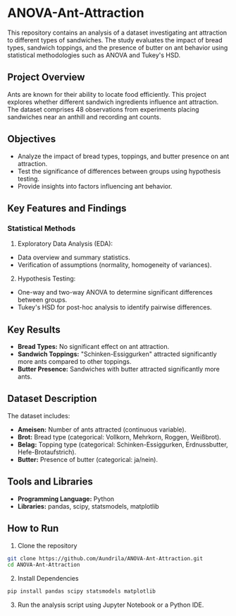 # ANOVA-Ant-Attraction
This repository contains an analysis of a dataset investigating ant attraction to different types of sandwiches. The study evaluates the impact of bread types, sandwich toppings, and the presence of butter on ant behavior using statistical methodologies such as ANOVA and Tukey's HSD.

## Project Overview
Ants are known for their ability to locate food efficiently. This project explores whether different sandwich ingredients influence ant attraction. The dataset comprises 48 observations from experiments placing sandwiches near an anthill and recording ant counts.

## Objectives
- Analyze the impact of bread types, toppings, and butter presence on ant attraction.
- Test the significance of differences between groups using hypothesis testing.
- Provide insights into factors influencing ant behavior.

## Key Features and Findings
### Statistical Methods
1. Exploratory Data Analysis (EDA):
  - Data overview and summary statistics.
  - Verification of assumptions (normality, homogeneity of variances).
    
2. Hypothesis Testing:
  - One-way and two-way ANOVA to determine significant differences between groups.
  - Tukey's HSD for post-hoc analysis to identify pairwise differences.
## Key Results
- **Bread Types:** No significant effect on ant attraction.
- **Sandwich Toppings:** "Schinken-Essiggurken" attracted significantly more ants compared to other toppings.
- **Butter Presence:** Sandwiches with butter attracted significantly more ants.

## Dataset Description
The dataset includes:

- **Ameisen:** Number of ants attracted (continuous variable).
- **Brot:** Bread type (categorical: Vollkorn, Mehrkorn, Roggen, Weißbrot).
- **Belag:** Topping type (categorical: Schinken-Essiggurken, Erdnussbutter, Hefe-Brotaufstrich).
- **Butter:** Presence of butter (categorical: ja/nein).

## Tools and Libraries
- **Programming Language:** Python
- **Libraries:** pandas, scipy, statsmodels, matplotlib

## How to Run
1. Clone the repository
```bash
git clone https://github.com/Aundrila/ANOVA-Ant-Attraction.git  
cd ANOVA-Ant-Attraction  
```
2. Install Dependencies
```bash
pip install pandas scipy statsmodels matplotlib  
```
3. Run the analysis script using Jupyter Notebook or a Python IDE.
